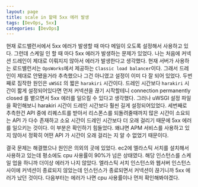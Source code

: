 ```yaml
---
layout: page
title: scale in 할때 5xx 에러 발생
tags: [DevOps, 5xx]
categories: [DevOps]
---
```

현재 로드밸런서에서 5xx 에러가 발생할 때 마다 메일이 오도록 설정해서 사용하고 있다. 그런데 스케일 인 할 때 마다 5xx 에러가 발생하는 문제가 있었다. 나는 처음에 커넥션 드레인이 제대로 이뤄지지 않아서 에러가 발생한다고 생각했다. 현재 서버가 사용하는 로드밸런서는 `OpsWorks`에서 제공하는 `Classic load balancer`이다. 그래서 드레인이 제대로 안됐을거라 추측했으나 그건 아니였고 설정이 이미 다 잘 되어 있었다. 두번째로 짐작한 원인은 `uWSGI` 의 짧은 `harakiri` 시간이다. 드레인 시간보다 `harakiri` 시간이 짧게 설정되어있다면 먼저 커넥션을 끊기 시작할테니 connection permanently closed 를 뱉으면서 5xx 에러를 일으킬 수 있다고 생각했다. 그러나 uWSGI 설정 파일을 확인해보니 harakiri 시간이 드레인 시간보다 훨씬 길게 설정되어있었다. 세번째로 추측한건 API 중에 리퀘스트를 받아서 리스폰스를 되돌려줄때까지 많은 시간이 소요되는 API 가 다수 존재하고 소요 시간이 드레인 시간보다 더 오래 걸리기 때문에 5xx 에러를 일으키는 것이다. 이 부분은 확인하기 힘들었다. 왜냐면 APM 서비스를 사용하고 있지 않아서 정확히 어떤 API 가 시간이 오래 걸리는 지 알 수 없었기 때문이다. 

결국 문제는 해결했으나 원인은 의외의 곳에 있었다. ec2에 엘라스틱 서치를 설치해서 사용하고 있는데 평소에도 cpu 사용률이 90%가 넘은 상태였다. 해당 인스턴스를 스케일 업을 하니까 더이상 에러가 나지 않았다. 엘라스틱 서치 인스턴스와 웹서버 인스턴스 사이에 커넥션이 종료되지 않았는데 인스턴스가 종료되면서 커넥션이 끊기니까 5xx 에러가 났던 것이다. 다음부터는 에러가 나면 cpu 사용률이나 먼저 확인해봐야겠다. 





